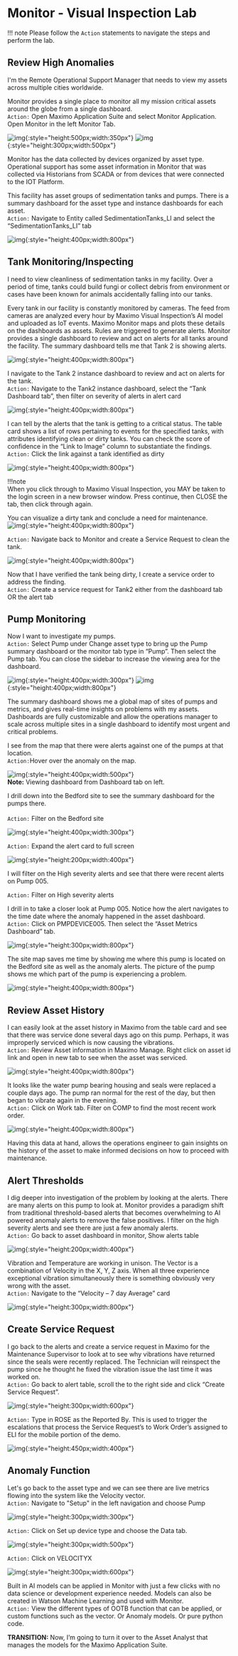 # Monitor - Visual Inspection Lab

!!! note
    Please follow the `Action` statements to navigate the steps and perform the lab.

## Review High Anomalies

I'm the Remote Operational Support Manager that needs to view my assets across multiple cities worldwide.

Monitor provides a single place to monitor all my mission critical assets around the globe from a single dashboard.<br>
`Action:` Open Maximo Application Suite and select Monitor Application. Open Monitor in the left Monitor Tab.

![img](img/monitor1.png){:style="height:500px;width:350px"}
![img](img/monitor_ents.png){:style="height:300px;width:500px"}

Monitor has the data collected by devices organized by asset type.  Operational support has some asset information in Monitor that was collected via Historians from SCADA or from devices that were connected to the IOT Platform. 

This facility has asset groups of sedimentation tanks and pumps.  There is a summary dashboard for the asset type and instance dashboards for each asset.<br>
`Action:` Navigate to Entity called SedimentationTanks_LI and select the “SedimentationTanks_LI” tab 

![img](img/sedtanks1a.png){:style="height:400px;width:800px"}

## Tank Monitoring/Inspecting

I need to view cleanliness of sedimentation tanks in my facility. Over a period of time, tanks could build fungi or collect debris from environment or cases have been known for animals accidentally falling into our tanks.  

Every tank in our facility is constantly monitored by cameras. The feed from cameras are analyzed every hour by Maximo Visual Inspection’s AI model and uploaded as IoT events. Maximo Monitor maps and plots these details on the dashboards as assets. Rules are triggered to generate alerts.  Monitor provides a single dashboard to review and act on alerts for all tanks around the facility.  The summary dashboard tells me that Tank 2 is showing alerts.  

![img](img/sedtanks1.png){:style="height:400px;width:800px"}

I navigate to the Tank 2 instance dashboard to review and act on alerts for the tank.<br> 
`Action:` Navigate to the Tank2 instance dashboard, select the “Tank Dashboard tab”, then filter on severity of alerts in alert card 

![img](img/sedtanks3.png){:style="height:400px;width:800px"}

I can tell by the alerts that the tank is getting to a critical status.  The table card shows a list of rows pertaining to events for the specified tanks, with attributes identifying clean or dirty tanks.  You can check the score of confidence in the “Link to Image” column to substantiate the findings.<br> 
`Action:` Click the link against a tank identified as dirty 

![img](img/sedtanks4.png){:style="height:400px;width:800px"}

!!!note  
    When you click through to Maximo Visual Inspection, you MAY be taken to the login screen in a new browser window.  Press continue, then CLOSE the tab, then click through again.

You can visualize a dirty tank and conclude a need for maintenance. <br>
![img](img/sedtanks5.png){:style="height:400px;width:800px"}

`Action:` Navigate back to Monitor and create a Service Request to clean the tank. 

![img](img/sedtanks6.png){:style="height:400px;width:800px"}

Now that I have verified the tank being dirty, I create a service order to address the finding.<br>
`Action:` Create a service request for Tank2 either from the dashboard tab OR the alert tab 


## Pump Monitoring

Now I want to investigate my pumps.<br> 
`Action:` Select Pump under Change asset type to bring up the Pump summary dashboard or the monitor tab type in “Pump”.  Then select the Pump tab.  You can close the sidebar to increase the viewing area for the dashboard. 

![img](img/select_ent.png){:style="height:400px;width:300px"} 
![img](img/sum_dash.png){:style="height:400px;width:800px"}

The summary dashboard shows me a global map of sites of pumps and metrics, and gives real-time insights on problems with my assets.  Dashboards are fully customizable and allow the operations manager to scale across multiple sites in a single dashboard to identify most urgent and critical problems.<br>

I see from the map that there were alerts against one of the pumps at that location.<br>
`Action:`Hover over the anomaly on the map. 

![img](img/anom_d.png){:style="height:400px;width:500px"}
<br>
<b>Note:</b> Viewing dashboard from Dashboard tab on left.

I drill down into the Bedford site to see the summary dashboard for the pumps there.<br>  
`Action:` Filter on the Bedford site

![img](img/summ_controls.png){:style="height:400px;width:300px"}

`Action:` Expand the alert card to full screen

![img](img/7_days.png){:style="height:200px;width:400px"}

I will filter on the High severity alerts and see that there were recent alerts on Pump 005.

`Action:` Filter on High severity alerts

I drill in to take a closer look at Pump 005.  Notice how the alert navigates to the time date where the anomaly happened in the asset dashboard.<br>
`Action:` Click on PMPDEVICE005.  Then select the “Asset Metrics Dashboard” tab.

![img](img/alerts_pump.png){:style="height:300px;width:800px"}

The site map saves me time by showing me where this pump is located on the Bedford site as well as the anomaly alerts.  The picture of the pump shows me which part of the pump is experiencing a problem.

![img](img/site_map.png){:style="height:400px;width:800px"}

## Review Asset History

I can easily look at the asset history in Maximo from the table card and see that there was service done several days ago on this pump.  Perhaps, it was improperly serviced which is now causing the vibrations.<br>
`Action:` Review Asset information in Maximo Manage. Right click on asset id link and open in new tab to see when the asset was serviced.

![img](img/asset_link.png){:style="height:400px;width:800px"}

It looks like the water pump bearing housing and seals were replaced a couple days ago. The pump ran normal for the rest of the day, but then began to vibrate again in the evening.<br>
`Action:` Click on Work tab. Filter on COMP to find the most recent work order.

![img](img/comp_wo.png){:style="height:400px;width:800px"}

Having this data at hand, allows the operations engineer to gain insights on the history of the asset to make informed decisions on how to proceed with maintenance.  

## Alert Thresholds
I dig deeper into investigation of the problem by looking at the alerts.  There are many alerts on this pump to look at.  Monitor provides a paradigm shift from traditional threshold-based alerts that becomes overwhelming to AI powered anomaly alerts to remove the false positives.  I filter on the high severity alerts and see there are just a few anomaly alerts.<br>
`Action:` Go back to asset dashboard in monitor, Show alerts table

![img](img/severealerts.png){:style="height:200px;width:400px"}


Vibration and Temperature are working in unison.  The Vector is a combination of Velocity in the X, Y, Z axis.  When all three experience exceptional vibration simultaneously there is something obviously very wrong with the asset.<br>
`Action:` Navigate to the “Velocity – 7 day Average” card

![img](img/velocitycard.png){:style="height:300px;width:800px"}

## Create Service Request
I go back to the alerts and create a service request in Maximo for the Maintenance Supervisor to look at to see why vibrations have returned since the seals were recently replaced. The Technician will reinspect the pump since he thought he fixed the vibration issue the last time it was worked on. <br>
`Action:` Go back to alert table, scroll the to the right side and click “Create Service Request”.

![img](img/createSR.png){:style="height:300px;width:600px"}


`Action:`  Type in ROSE as the Reported By.   This is used to trigger the escalations that process the Service Request’s to Work Order’s assigned to ELI for the mobile portion of the demo.

![img](img/srlogistics.png){:style="height:450px;width:400px"}

## Anomaly Function
Let's go back to the asset type and we can see there are live metrics flowing into the system like the Velocity vector. <br>
`Action:` Navigate to "Setup" in the left navigation and choose Pump

![img](img/ootbF.png){:style="height:300px;width:300px"}

`Action:` Click on Set up device type and choose the Data tab.

![img](img/datatab1.png){:style="height:300px;width:500px"}

`Action:` Click on VELOCITYX

![img](img/datatab2.png){:style="height:300px;width:600px"}

Built in AI models can be applied in Monitor with just a few clicks with no data science or development experience needed.  Models can also be created in Watson Machine Learning and used with Monitor.<br>
`Action:` View the different types of OOTB function that can be applied, or custom functions such as the vector. Or Anomaly models. Or pure python code.

<b>TRANSITION:</b> Now, I’m going to turn it over to the Asset Analyst that manages the models for the Maximo Application Suite.


